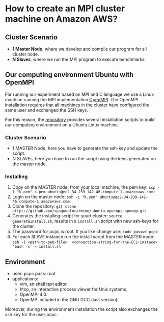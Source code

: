 # How to create  an MPI cluster machine on Amazon AWS?

## Cluster Scenario 

- **1 Master Node**, where we develop and compile our program for all cluster node.
- **N Slaves**, where we run the MPI program to execute benchmarks. 

## Our computing environment Ubuntu with OpenMPI 

For running our experiment based on MPI and C language we use a Linux machine running the MPI implementation [OpenMPI](https://www.open-mpi.org/). The OpenMPI installation requires that all machines in the cluster have configured the same user and exchanged the SSH keys.

For this reason, the [repository](https://github.com/spagnuolocarmine/ubuntu-openmpi-openmp) provides several installation scripts to build our computing environment on a Ubuntu Linux machine.

### Cluster Scenario

- 1 MASTER Node, here you have to generate the ssh-key and update the script.
- N SLAVEs, here you have to run the script using the keys generated on the master node.

### Installing

1. Copy on the MASTER node, from your local machine, the pem key: 
```scp -i "k.pem" k.pem ubuntu@ec2-34-239-142-46.compute-1.amazonaws.com:```
2. Login on the master node:
```ssh -i "k.pem" ubuntu@ec2-34-239-142-46.compute-1.amazonaws.com```
3. Clone the repository:
```git clone https://github.com/spagnuolocarmine/ubuntu-openmpi-openmp.git```
4. Generates the installing script for yourt cluster:
```source generateInstall.sh```, results in a ```install.sh``` script with new ssh-keys for the cluster.
5. The password for pcpc is root. If you like change use: ```sudo passwd pcpc```
6. For each SLAVE instance run the install script from the MASTER node:
```ssh -i <path-to-pem-file>  <connection-string-for-the-EC2-instace>  'bash -s' < install.sh```

## Environment
- user: pcpc pass: root
- applications: 
    - vim, an shell text editor.
    - htop, an interactive process viewer for Unix systems.
    - OpenMPI 4.0.
    - OpenMP included in the GNU GCC (last version).

Moreover, during the environment installation the script also exchanges the ssh key for the user pcpc.


